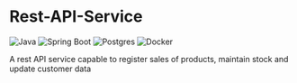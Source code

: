 # Rest-API-Service

![Java](https://img.shields.io/badge/java-%23ED8B00.svg?style=for-the-badge&logo=java&logoColor=white) ![Spring Boot](https://img.shields.io/badge/Spring%20Boot-6DB33F.svg?style=for-the-badge&logo=Spring-Boot&logoColor=white) ![Postgres](https://img.shields.io/badge/postgres-%23316192.svg?style=for-the-badge&logo=postgresql&logoColor=white) ![Docker](https://img.shields.io/badge/Docker-2496ED.svg?style=for-the-badge&logo=Docker&logoColor=white)

A rest API service capable to register sales of products, maintain stock and update customer data

